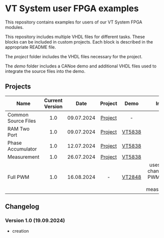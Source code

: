# VT System user FPGA examples

This repository contains examples for users of our VT System FPGA modules. 

This repository includes multiple VHDL files for different tasks. These blocks can be included in custom projects. Each block is described in the appropriate README file.

The *project* folder includes the VHDL files necessary for the project.

The *demo* folder includes a CANoe demo and additional VHDL files used to integrate the source files into the demo.

## Projects

| Name | Current Version | Date | Project | Demo | Infos |
|---|:---:|:---:|:---:|:---:|:---:|
| Common Source Files | 1.0 | 09.07.2024 | [Project](/Projects/CommonSourceFiles/) | - |  |
| RAM Two Port | 1.0 | 09.07.2024 | [Project](/Projects/PhaseAccumulator/) | [VT5838](/CANoeDemos/RAMTwoPort/) |  |
| Phase Accumulator | 1.0 | 12.07.2024 | [Project](/Projects/PhaseAccumulator/) | [VT5838](/CANoeDemos/PhaseAccumulator/) |  |
| Measurement | 1.0| 26.07.2024 | [Project](/Projects/Measurement/) | [VT5838](/CANoeDemos/Measurement/) |  |
| Full PWM | 1.0 | 16.08.2024 | - | [VT2848](/CANoeDemos/FullPWM/) | uses all 48 channels for PWM output & measurement |

## Changelog

### Version 1.0 (19.09.2024)

- creation
